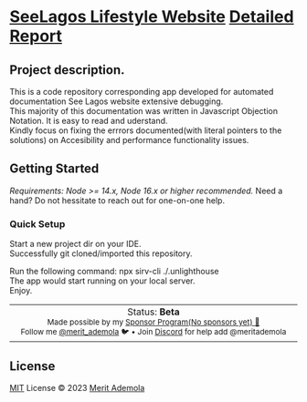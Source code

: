 # [SeeLagos Lifestyle Website](https://seelifestyle.com.ng) [Detailed Report](https://github.com/meritademola/SeeLagos_webreview)

## Project description.
This is a code repository corresponding app developed for automated documentation See Lagos website extensive debugging.<br>
This majority of this documentation was written in Javascript Objection Notation. It is easy to read and uderstand.<br>
Kindly focus on fixing the errrors documented(with literal pointers to the solutions) on Accesibility and performance functionality issues.

## Getting Started
_Requirements: Node >= 14.x, Node 16.x or higher recommended._ 
Need a hand? Do not hessitate to reach out for one-on-one help.


### Quick Setup
Start a new project dir on your IDE.
<br>
Successfully git cloned/imported this repository.

Run the following command:
npx sirv-cli ./.unlighthouse<br>
The app would start running on your local server. <br>
Enjoy.


<p align="center">
<table>
<tbody>
<td align="center">
<img width="2000" height="0" /><br>
Status: <b>Beta</b><br>
<sub>Made possible by my <a href="https://github.com/sponsors/meritademola">Sponsor Program(No sponsors yet) 💖</a>
  <br> Follow me <a href="https://twitter.com/merit_ademola">@merit_ademola</a> 
  🐦 • Join <a href="https://discord.gg/">Discord</a> for help add @meritademola
</sub>
  <br>
<img width="2000" height="0" />
</td>
</tbody>
</table>
</p>

## License

[MIT](https://github.com/meritademola/SeeLagos_webreview/blob/main/LICENSE) License © 2023 [Merit Ademola](https://github.com/meritademola)
